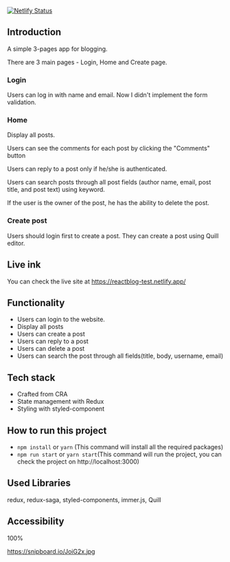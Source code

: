 [![Netlify Status](https://api.netlify.com/api/v1/badges/5f96e288-45dc-48aa-87d5-ca8f2de6edc3/deploy-status)](https://app.netlify.com/sites/reactblog-test/deploys)

## Introduction

A simple 3-pages app for blogging.

There are 3 main pages - Login, Home and Create page.

### Login

Users can log in with name and email.
Now I didn't implement the form validation.

### Home

Display all posts.

Users can see the comments for each post by clicking the "Comments" button

Users can reply to a post only if he/she is authenticated.

Users can search posts through all post fields (author name, email, post title, and post text) using keyword.

If the user is the owner of the post, he has the ability to delete the post.

### Create post

Users should login first to create a post. They can create a post using Quill editor.

## Live ink

You can check the live site at https://reactblog-test.netlify.app/

## Functionality

- Users can login to the website.
- Display all posts
- Users can create a post
- Users can reply to a post
- Users can delete a post
- Users can search the post through all fields(title, body, username, email)

## Tech stack

- Crafted from CRA
- State management with Redux
- Styling with styled-component

## How to run this project

- `npm install` or `yarn` (This command will install all the required packages)
- `npm run start` or `yarn start`(This command will run the project, you can check the project on http://localhost:3000)

## Used Libraries

redux, redux-saga, styled-components, immer.js, Quill

## Accessibility

100%

https://snipboard.io/JoiG2x.jpg
